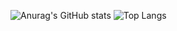 ![Anurag's GitHub stats](https://github-readme-stats.vercel.app/api?username=Mond1c&count_private=true)
![Top Langs](https://github-readme-stats.vercel.app/api/top-langs/?username=Mond1c)
